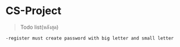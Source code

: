 # CS-Project

> Todo list(หลังสุด)

    -register must create password with big letter and small letter
